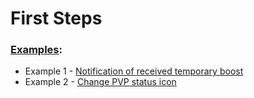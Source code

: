 # First Steps

### [Examples](Examples):
- Example 1 - [Notification of received temporary boost](Examples/001)
- Example 2 - [Change PVP status icon](Examples/002)
